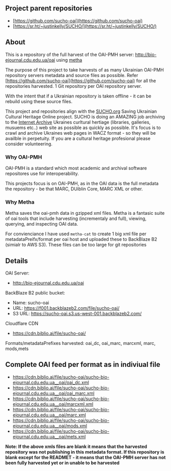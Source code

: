 ## Project parent repositories

 * [https://github.com/sucho-oai](https://github.com/sucho-oai)
 * [https://sr.ht/~justinkelly/SUCHO/](https://sr.ht/~justinkelly/SUCHO/)

## About

This is a repository of the full harvest of the OAI-PMH server: http://bio-ejournal.cdu.edu.ua/oai using [metha](https://github.com/miku/metha)

The purpose of this project to take harvests of as many Ukrainian OAI-PMH repository servers metadata and source files as possible. Refer [https://github.com/sucho-oai](https://github.com/sucho-oai) for all the repositories harvested. 1 Git repository per OAI repository server.

With the intent that if a Ukrainian repository is taken offline - it can be rebuild using these source files.

This project and repositories align with the [SUCHO.org](https://sucho.org) Saving Ukrainian Cultural Heritage Online project. SUCHO is doing an AMAZING job archiving to the [Internet Archive](https://archive.org) Ukraines curltural hertiage (libraries, galleries, musuems etc..) web site as possible as quickly as possible. It's focus is to crawl and archive Ukraines web pages in WACZ format - so they will be availble in perpetuity. If you are a cultural heritage profesional please consider volunteering.

### Why OAI-PMH

OAI-PMH is a standard which most academic and archival software repositores use for interoperability.

This projects focus is on OAI-PMH, as in the OAI data is the full metadata the repository - be that MARC, DUiblin Core, MARC XML or other.

### Why Metha

Metha saves the oai-pmh data in gzipped xml files. Metha is a fantasic suite of oai tools that include harvesting (incrementaly and full), viewing, querying, and inspecting OAI data. 

For convienciance I have used `metha-cat` to create 1 big xml file per metadataPreifx/format per oai host and uploaded these to BackBlaze B2 (simialr to AWS S3). These files can be too large for git repositories

## Details

OAI Server: 

 * http://bio-ejournal.cdu.edu.ua/oai

BackBlaze B2 public bucket:

 * Name: sucho-oai
 * URL:
https://f001.backblazeb2.com/file/sucho-oai/
 * S3 URL: https://sucho-oai.s3.us-west-001.backblazeb2.com/

Cloudflare CDN 

 * https://cdn.biblio.ai/file/sucho-oai/

Formats/metadataPrefixes harvested: oai_dc, oai_marc, marcxml, marc, mods,mets

## Complete OAI feed per format as in indiviual file

* https://cdn.biblio.ai/file/sucho-oai/sucho-bio-ejournal.cdu.edu.ua__oai/oai_dc.xml
* https://cdn.biblio.ai/file/sucho-oai/sucho-bio-ejournal.cdu.edu.ua__oai/oai_marc.xml
* https://cdn.biblio.ai/file/sucho-oai/sucho-bio-ejournal.cdu.edu.ua__oai/marcxml.xml
* https://cdn.biblio.ai/file/sucho-oai/sucho-bio-ejournal.cdu.edu.ua__oai/marc.xml
* https://cdn.biblio.ai/file/sucho-oai/sucho-bio-ejournal.cdu.edu.ua__oai/mods.xml
* https://cdn.biblio.ai/file/sucho-oai/sucho-bio-ejournal.cdu.edu.ua__oai/mets.xml


**Note: If the above xmls files are blank it means that the harvested repository was not publishing in this metadata format. If this repository is blank except for the READMET - it means that the OAI-PMH server has not been fully harvested yet or in unable to be harvested**
